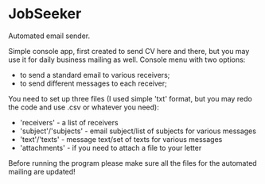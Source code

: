 # JobSeeker
Automated email sender.


Simple console app, first created to send CV here and there, but you may use it for daily business mailing as well.
Console menu with two options: 
- to send a standard email to various receivers;
- to send different messages to each receiver;

You need to set up three files (I used simple 'txt' format, but you may redo the code and use .csv or whatever you need):
- 'receivers' - a list of receivers
- 'subject'/'subjects' - email subject/list of subjects for various messages
- 'text'/'texts' - message text/set of texts for various messages
- 'attachments' - if you need to attach a file to your letter

Before running the program please make sure all the files for the automated mailing are updated!
